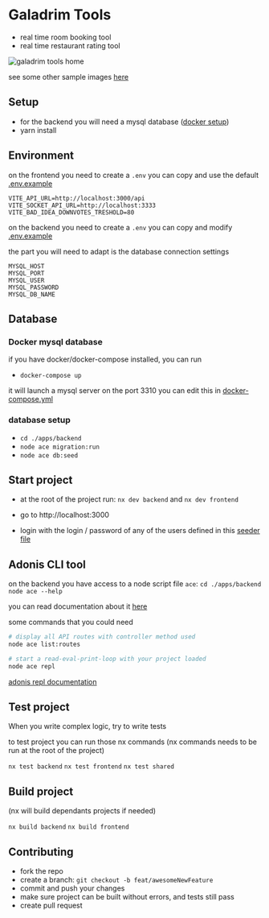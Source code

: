 # Galadrim Tools

-   real time room booking tool
-   real time restaurant rating tool

![galadrim tools home](./readme-images/home.png)

see some other sample images [here](./readme-images/README.md)

## Setup

-   for the backend you will need a mysql database ([docker setup](#-Docker-mysql-database))
-   yarn install

## Environment

on the frontend you need to create a `.env` you can copy and use the default [.env.example](./apps/frontend/.env.example)

```
VITE_API_URL=http://localhost:3000/api
VITE_SOCKET_API_URL=http://localhost:3333
VITE_BAD_IDEA_DOWNVOTES_TRESHOLD=80
```

on the backend you need to create a `.env` you can copy and modify [.env.example](./apps/backend/.env.example)

the part you will need to adapt is the database connection settings

```
MYSQL_HOST
MYSQL_PORT
MYSQL_USER
MYSQL_PASSWORD
MYSQL_DB_NAME
```

## Database

### Docker mysql database

if you have docker/docker-compose installed, you can run

-   `docker-compose up`

it will launch a mysql server on the port 3310 you can edit this in [docker-compose.yml](./docker-compose.yml)

### database setup

-   `cd ./apps/backend`
-   `node ace migration:run`
-   `node ace db:seed`

## Start project

-   at the root of the project run:
    `nx dev backend`
    and
    `nx dev frontend`

-   go to http://localhost:3000

-   login with the login / password of any of the users defined in this [seeder file](./apps/backend/database/seeders/001_UserSeeder.ts)

## Adonis CLI tool

on the backend you have access to a node script file `ace`:
`cd ./apps/backend`
`node ace --help`

you can read documentation about it [here](https://docs.adonisjs.com/guides/ace-commandline)

some commands that you could need

```sh
# display all API routes with controller method used
node ace list:routes

# start a read-eval-print-loop with your project loaded
node ace repl
```

[adonis repl documentation](https://docs.adonisjs.com/guides/repl)

## Test project

When you write complex logic, try to write tests

to test project you can run those nx commands
(nx commands needs to be run at the root of the project)

`nx test backend`
`nx test frontend`
`nx test shared`

## Build project

(nx will build dependants projects if needed)

`nx build backend`
`nx build frontend`

## Contributing

-   fork the repo
-   create a branch: `git checkout -b feat/awesomeNewFeature`
-   commit and push your changes
-   make sure project can be built without errors, and tests still pass
-   create pull request

